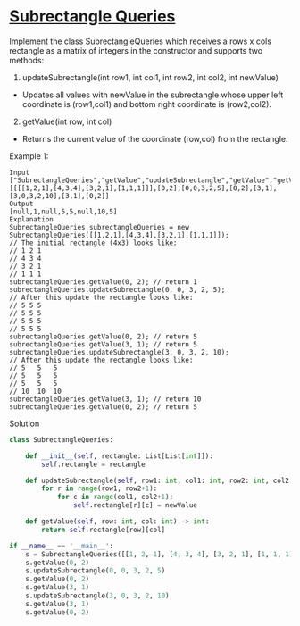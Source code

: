 # [Subrectangle Queries](https://leetcode.com/problems/subrectangle-queries/)

Implement the class SubrectangleQueries which receives a rows x cols rectangle as a matrix of integers in the 
constructor and supports two methods:

1. updateSubrectangle(int row1, int col1, int row2, int col2, int newValue)

- Updates all values with newValue in the subrectangle whose upper left coordinate is (row1,col1) and bottom right 
coordinate is (row2,col2).
2. getValue(int row, int col)

- Returns the current value of the coordinate (row,col) from the rectangle.

Example 1:
```
Input
["SubrectangleQueries","getValue","updateSubrectangle","getValue","getValue","updateSubrectangle","getValue","getValue"]
[[[[1,2,1],[4,3,4],[3,2,1],[1,1,1]]],[0,2],[0,0,3,2,5],[0,2],[3,1],[3,0,3,2,10],[3,1],[0,2]]
Output
[null,1,null,5,5,null,10,5]
Explanation
SubrectangleQueries subrectangleQueries = new SubrectangleQueries([[1,2,1],[4,3,4],[3,2,1],[1,1,1]]);  
// The initial rectangle (4x3) looks like:
// 1 2 1
// 4 3 4
// 3 2 1
// 1 1 1
subrectangleQueries.getValue(0, 2); // return 1
subrectangleQueries.updateSubrectangle(0, 0, 3, 2, 5);
// After this update the rectangle looks like:
// 5 5 5
// 5 5 5
// 5 5 5
// 5 5 5 
subrectangleQueries.getValue(0, 2); // return 5
subrectangleQueries.getValue(3, 1); // return 5
subrectangleQueries.updateSubrectangle(3, 0, 3, 2, 10);
// After this update the rectangle looks like:
// 5   5   5
// 5   5   5
// 5   5   5
// 10  10  10 
subrectangleQueries.getValue(3, 1); // return 10
subrectangleQueries.getValue(0, 2); // return 5
```
Solution
```python
class SubrectangleQueries:

    def __init__(self, rectangle: List[List[int]]):
        self.rectangle = rectangle

    def updateSubrectangle(self, row1: int, col1: int, row2: int, col2: int, newValue: int) -> None:
        for r in range(row1, row2+1):
            for c in range(col1, col2+1):
                self.rectangle[r][c] = newValue

    def getValue(self, row: int, col: int) -> int:
        return self.rectangle[row][col]

if __name__ == '__main__':
    s = SubrectangleQueries([[1, 2, 1], [4, 3, 4], [3, 2, 1], [1, 1, 1]])
    s.getValue(0, 2)
    s.updateSubrectangle(0, 0, 3, 2, 5)
    s.getValue(0, 2)
    s.getValue(3, 1)
    s.updateSubrectangle(3, 0, 3, 2, 10)
    s.getValue(3, 1)
    s.getValue(0, 2)
```